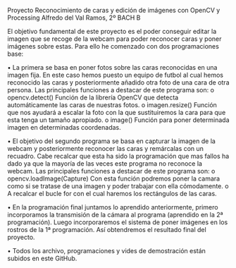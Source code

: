 Proyecto Reconocimiento de caras y edición de imágenes con OpenCV y Processing
Alfredo del Val Ramos, 2º BACH B

El objetivo fundamental de este proyecto es el poder conseguir editar la imagen que se recoge de la webcam para poder reconocer caras y poner imágenes sobre estas. 
Para ello he comenzado con dos programaciones base:

•	La primera se basa en poner fotos sobre las caras reconocidas en una imagen fija. En este caso hemos puesto un equipo de futbol al cual hemos reconocido las caras y posteriormente añadido otra foto de una cara de otra persona.
Las principales funciones a destacar de este programa son:
o	opencv.detect() Función de la librería OpenCV que detecta automáticamente las caras de nuestras fotos.
o	imagen.resize() Función que nos ayudará a escalar la foto con la que sustituiremos la cara para que esta tenga un tamaño apropiado.
o	image() Función para poner determinada imagen en determinadas coordenadas.

•	El objetivo del segundo programa se basa en capturar la imagen de la webcam y posteriormente reconocer las caras y remárcalas con un recuadro. Cabe recalcar que esta ha sido la programación que mas fallos ha dado ya que la mayoría de las veces este programa no reconoce la webcam.
Las principales funciones a destacar de este programa son:
o	opencv.loadImage(Capture) Con esta función podremos poner la camara como si se tratase de una imagen y poder trabajar con ella cómodamente. 
o	A recalcar el bucle for con el cual haremos los rectángulos de las caras.

•	En la programación final juntamos lo aprendido anteriormente, primero incorporamos la transmisión de la cámara al programa (aprendido en la 2ª programación). Luego incorporaremos el sistema de poner imágenes en los rostros de la 1ª programación. Así obtendremos el resultado final del proyecto.

•	Todos los archivo, programaciones y vides de demostración están subidos en este GitHub.

